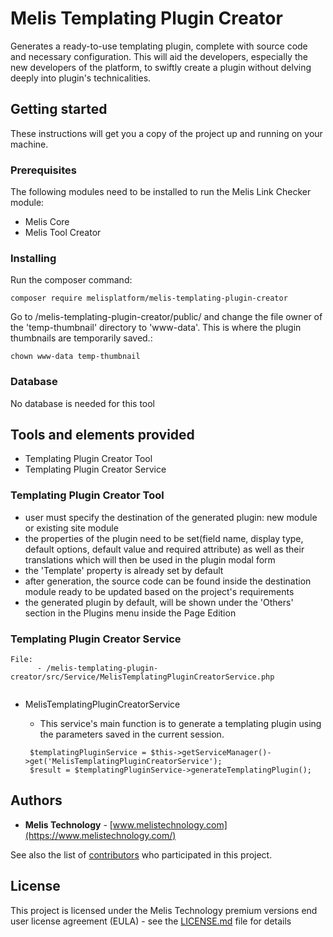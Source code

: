 # Melis Templating Plugin Creator

Generates a ready-to-use templating plugin, complete with source code and necessary configuration. This will aid the developers, especially the new developers of the platform, to swiftly create a plugin without delving deeply into plugin's technicalities.

## Getting started

These instructions will get you a copy of the project up and running on your machine.

### Prerequisites

The following modules need to be installed to run the Melis Link Checker module:

- Melis Core
- Melis Tool Creator

### Installing

Run the composer command:

```
composer require melisplatform/melis-templating-plugin-creator
```

Go to /melis-templating-plugin-creator/public/ and change the file owner of the 'temp-thumbnail' directory to 'www-data'.  This is where the plugin thumbnails are temporarily saved.:

```
chown www-data temp-thumbnail
```

### Database

No database is needed for this tool


## Tools and elements provided

- Templating Plugin Creator Tool
- Templating Plugin Creator Service

### Templating Plugin Creator Tool

  - user must specify the destination of the generated plugin: new module or existing site module
  - the properties of the plugin need to be set(field name, display type, default options, default value and required attribute) as well as their translations which will then be used in the plugin modal form
  - the 'Template' property is already set by default 
  - after generation, the source code can be found inside the destination module ready to be updated based on the project's requirements
  - the generated plugin by default, will be shown under the 'Others' section in the Plugins menu inside the Page Edition

### Templating Plugin Creator Service

```
File: 
      - /melis-templating-plugin-creator/src/Service/MelisTemplatingPluginCreatorService.php
    
```

- MelisTemplatingPluginCreatorService
    - This service's main function is to generate a templating plugin using the parameters saved in the current session. 
      
    ```     
     $templatingPluginService = $this->getServiceManager()->get('MelisTemplatingPluginCreatorService');
     $result = $templatingPluginService->generateTemplatingPlugin();
    ```    

## Authors

- **Melis Technology** - [www.melistechnology.com](https://www.melistechnology.com/)

See also the list of [contributors](https://github.com/melisplatform/melis-newsletter/contributors) who participated in this project.

## License

This project is licensed under the Melis Technology premium versions end user license agreement (EULA) - see the [LICENSE.md](LICENSE.md) file for details
